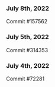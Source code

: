 ### July 8th, 2022

Commit #157562

### July 5th, 2022

Commit #314353


### July 4th, 2022

Commit #72281
